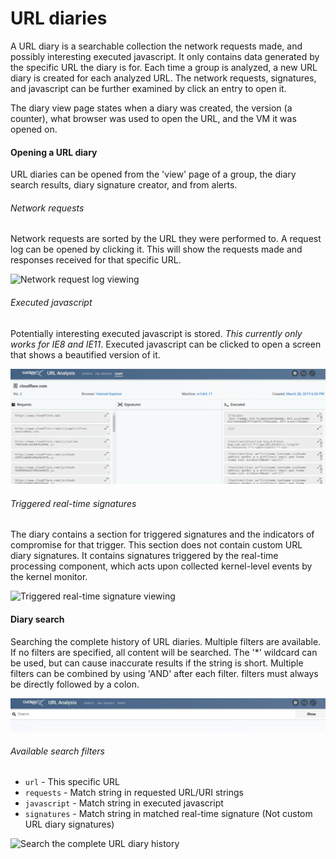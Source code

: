 # URL diaries

A URL diary is a searchable collection the network requests made, and possibly interesting executed javascript. It only contains data generated by the specific URL the diary is for. Each time a group is analyzed, a new URL diary is created for each analyzed URL. The network requests, signatures, and javascript can be further examined by click an entry to open it.

The diary view page states when a diary was created, the version (a counter), what browser was used to open the URL, and the VM it was opened on.

#### Opening a URL diary

URL diaries can be opened from the 'view' page of a group, the diary search results, diary signature creator, and from alerts.


###### Network requests

Network requests are sorted by the URL they were performed to. A request log can be opened by clicking it. This will show the requests made and responses received for that specific URL.

![Network request log viewing](images/diarynetworkrequest.gif "Network request log viewing")


###### Executed javascript

Potentially interesting executed javascript is stored. *This currently only works for IE8 and IE11*. Executed javascript can be clicked to open a screen that shows a beautified version of it.

![Executed javascript viewing](images/diaryjavascript.gif "Executed javascript viewing")


###### Triggered real-time signatures

The diary contains a section for triggered signatures and the indicators of compromise for that trigger. This section does not contain custom URL diary signatures.
It contains signatures triggered by the real-time processing component, which acts upon collected kernel-level events by the kernel monitor.

![Triggered real-time signature viewing](images/diarysignature.gif "Triggered real-time signature viewing")

#### Diary search

Searching the complete history of URL diaries. Multiple filters are available. If no filters are specified, all content will be searched.
The '*' wildcard can be used, but can cause inaccurate results if the string is short. Multiple filters can be combined by using 'AND' after each filter. filters must always be directly followed by a colon.

![Search the complete URL diary history](images/diarysearch.png "Search the complete URL diary history")

###### Available search filters

* `url` - This specific URL
* `requests` - Match string in requested URL/URI strings
* `javascript` - Match string in executed javascript
* `signatures` - Match string in matched real-time signature (Not custom URL diary signatures)

![Search the complete URL diary history](images/filtersearch.gif "Search the complete URL diary history")


